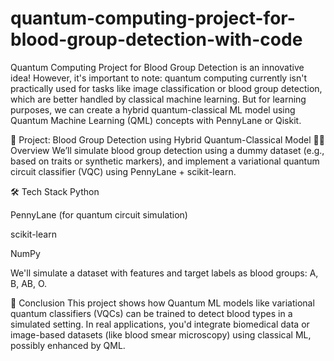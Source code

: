 # quantum-computing-project-for-blood-group-detection-with-code
Quantum Computing Project for Blood Group Detection is an innovative idea! However, it's important to note: quantum computing currently isn't practically used for tasks like image classification or blood group detection, which are better handled by classical machine learning. But for learning purposes, we can create a hybrid quantum-classical ML model using Quantum Machine Learning (QML) concepts with PennyLane or Qiskit.

🧬 Project: Blood Group Detection using Hybrid Quantum-Classical Model
👨‍🔬 Overview
We’ll simulate blood group detection using a dummy dataset (e.g., based on traits or synthetic markers), and implement a variational quantum circuit classifier (VQC) using PennyLane + scikit-learn.

🛠️ Tech Stack
Python

PennyLane (for quantum circuit simulation)

scikit-learn

NumPy

We'll simulate a dataset with features and target labels as blood groups: A, B, AB, O.

🔬 Conclusion
This project shows how Quantum ML models like variational quantum classifiers (VQCs) can be trained to detect blood types in a simulated setting. In real applications, you'd integrate biomedical data or image-based datasets (like blood smear microscopy) using classical ML, possibly enhanced by QML.



